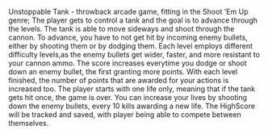 Unstoppable Tank - throwback arcade game, fitting in the Shoot 'Em Up genre;
                   The player gets to control a tank and the goal is to advance through the levels. The tank is able to move
                   sideways and shoot through the cannon. To advance, you have to not get hit by incoming enemy bullets, 
                   either by shooting them or by dodging them.
                   Each level employs different difficulty levels,as the enemy bullets get wider, faster, and more resistant to
                   your cannon ammo.
                   The score increases everytime you dodge or shoot down an enemy bullet, the first granting more points.
                   With each level finished, the number of points that are awarded for your actions is increased too.
                   The player starts with one life only, meaning that if the tank gets hit once, the game is over. You can
                   increase your lives by shooting down the enemy bullets, every 10 kills awarding a new life.
                   The HighScore will be tracked and saved, with player being able to compete between themselves.
